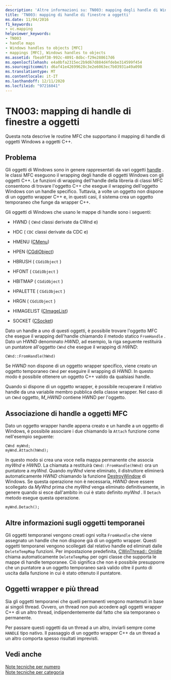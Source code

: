 ```yaml
---
description: 'Altre informazioni su: TN003: mapping degli handle di Windows agli oggetti'
title: 'TN003: mapping di handle di finestre a oggetti'
ms.date: 11/04/2016
f1_keywords:
- vc.mapping
helpviewer_keywords:
- TN003
- handle maps
- Windows handles to objects [MFC]
- mappings [MFC], Windows handles to objects
ms.assetid: fbea9f38-992c-4091-8dbc-f29e288617d6
ms.openlocfilehash: e4a0bfa2315ec2b9d67d884d4fdebe314599f454
ms.sourcegitcommit: d6af41e42699628c3e2e6063ec7b03931a49a098
ms.translationtype: MT
ms.contentlocale: it-IT
ms.lasthandoff: 12/11/2020
ms.locfileid: "97216041"
---
```

# <a name="tn003-mapping-of-windows-handles-to-objects"></a>TN003: mapping di handle di finestre a oggetti

Questa nota descrive le routine MFC che supportano il mapping di handle di oggetti Windows a oggetti C++.

## <a name="the-problem"></a>Problema

Gli oggetti di Windows sono in genere rappresentati da vari oggetti [handle](/windows/win32/WinProg/windows-data-types) . le classi MFC eseguono il wrapping degli handle di oggetti Windows con gli oggetti C++. Le funzioni di wrapping dell'handle della libreria di classi MFC consentono di trovare l'oggetto C++ che esegue il wrapping dell'oggetto Windows con un handle specifico. Tuttavia, a volte un oggetto non dispone di un oggetto wrapper C++ e, in questi casi, il sistema crea un oggetto temporaneo che funge da wrapper C++.

Gli oggetti di Windows che usano le mappe di handle sono i seguenti:

- HWND ([](../mfc/reference/cwnd-class.md) `CWnd` classi derivate da CWnd e)

- HDC ([](../mfc/reference/cdc-class.md) `CDC` classi derivate da CDC e)

- HMENU ([CMenu](../mfc/reference/cmenu-class.md))

- HPEN ([CGdiObject](../mfc/reference/cgdiobject-class.md))

- HBRUSH ( `CGdiObject` )

- HFONT ( `CGdiObject` )

- HBITMAP ( `CGdiObject` )

- HPALETTE ( `CGdiObject` )

- HRGN ( `CGdiObject` )

- HIMAGELIST ([CImageList](../mfc/reference/cimagelist-class.md))

- SOCKET ([CSocket](../mfc/reference/csocket-class.md))

Dato un handle a uno di questi oggetti, è possibile trovare l'oggetto MFC che esegue il wrapping dell'handle chiamando il metodo statico `FromHandle` . Dato un HWND denominato *HWND*, ad esempio, la riga seguente restituirà un puntatore all'oggetto `CWnd` che esegue il wrapping di *HWND*:

```
CWnd::FromHandle(hWnd)
```

Se *HWND* non dispone di un oggetto wrapper specifico, viene creato un oggetto temporaneo `CWnd` per eseguire il wrapping di *HWND*. In questo modo è possibile ottenere un oggetto C++ valido da qualsiasi handle.

Quando si dispone di un oggetto wrapper, è possibile recuperare il relativo handle da una variabile membro pubblica della classe wrapper. Nel caso di un `CWnd` oggetto, *M_HWND* contiene HWND per l'oggetto.

## <a name="attaching-handles-to-mfc-objects"></a>Associazione di handle a oggetti MFC

Dato un oggetto wrapper handle appena creato e un handle a un oggetto di Windows, è possibile associare i due chiamando la `Attach` funzione come nell'esempio seguente:

```
CWnd myWnd;
myWnd.Attach(hWnd);
```

In questo modo si crea una voce nella mappa permanente che associa *myWnd* e *HWND*. La chiamata a restituirà `CWnd::FromHandle(hWnd)` ora un puntatore a *myWnd*. Quando *myWnd* viene eliminato, il distruttore eliminerà automaticamente *HWND* chiamando la funzione [DestroyWindow](/windows/win32/api/winuser/nf-winuser-destroywindow) di Windows. Se questa operazione non è necessaria, *HWND* deve essere scollegato da *MyWnd* prima che *myWnd* venga eliminato definitivamente, in genere quando si esce dall'ambito in cui è stato definito *myWnd* . Il `Detach` metodo esegue questa operazione.

```
myWnd.Detach();
```

## <a name="more-about-temporary-objects"></a>Altre informazioni sugli oggetti temporanei

Gli oggetti temporanei vengono creati ogni volta `FromHandle` che viene assegnato un handle che non dispone già di un oggetto wrapper. Questi oggetti temporanei vengono scollegati dal relativo handle ed eliminati dalle `DeleteTempMap` funzioni. Per impostazione predefinita, [CWinThread:: OnIdle](../mfc/reference/cwinthread-class.md#onidle) chiama automaticamente `DeleteTempMap` per ogni classe che supporta le mappe di handle temporanee. Ciò significa che non è possibile presupporre che un puntatore a un oggetto temporaneo sarà valido oltre il punto di uscita dalla funzione in cui è stato ottenuto il puntatore.

## <a name="wrapper-objects-and-multiple-threads"></a>Oggetti wrapper e più thread

Sia gli oggetti temporanei che quelli permanenti vengono mantenuti in base ai singoli thread. Ovvero, un thread non può accedere agli oggetti wrapper C++ di un altro thread, indipendentemente dal fatto che sia temporaneo o permanente.

Per passare questi oggetti da un thread a un altro, inviarli sempre come `HANDLE` tipo nativo. Il passaggio di un oggetto wrapper C++ da un thread a un altro comporta spesso risultati imprevisti.

## <a name="see-also"></a>Vedi anche

[Note tecniche per numero](../mfc/technical-notes-by-number.md)<br/>
[Note tecniche per categoria](../mfc/technical-notes-by-category.md)

